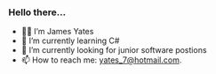 ### Hello there...

- 🧙‍♂️ I’m James Yates
- 🌱 I’m currently learning C#
- 🔭 I’m currently looking for junior software postions
- 📫 How to reach me: <a href="mailto:yates_7@hotmail.com">yates_7@hotmail.com</a>.
